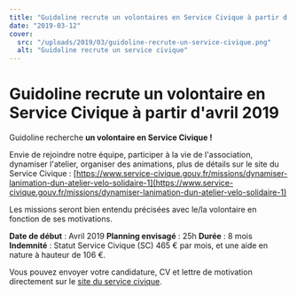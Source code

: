```yaml
---
title: "Guidoline recrute un volontaires en Service Civique à partir d'avril !"
date: "2019-03-12"
cover:
  src: "/uploads/2019/03/guidoline-recrute-un-service-civique.png"
  alt: "Guidoline recrute un service civique"
---
```


# Guidoline recrute un volontaire en Service Civique à partir d'avril 2019

Guidoline recherche **un volontaire en Service Civique !**

Envie de rejoindre notre équipe, participer à la vie de l'association, dynamiser l'atelier, organiser des animations, plus de détails sur le site du Service Civique : [https://www.service-civique.gouv.fr/missions/dynamiser-lanimation-dun-atelier-velo-solidaire-1](https://www.service-civique.gouv.fr/missions/dynamiser-lanimation-dun-atelier-velo-solidaire-1)

Les missions seront bien entendu précisées avec le/la volontaire en fonction de ses motivations.

**Date de début** : Avril 2019 **Planning envisagé** : 25h **Durée** : 8 mois **Indemnité** : Statut Service Civique (SC) 465 € par mois, et une aide en nature à hauteur de 106 €.

Vous pouvez envoyer votre candidature, CV et lettre de motivation directement sur le [site du service civique](https://www.service-civique.gouv.fr/missions/dynamiser-lanimation-dun-atelier-velo-solidaire-1).
